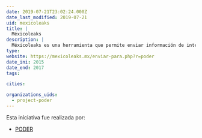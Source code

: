 ```yaml
---
date: 2019-07-21T23:02:24.000Z
date_last_modified: 2019-07-21
uid: mexicoleaks
title: |
  Méxicoleaks
description: |
  Méxicoleaks es una herramienta que permite enviar información de interés público a medios de comunicación y organizaciones civiles a través de tecnologías seguras que garantizan el anonimato de la fuente. En virtud de la transparencia y la participación ciudadana, busca construir en la sociedad la justicia y la democracia.
type: 
website: https://mexicoleaks.mx/enviar-para.php?r=poder
date_ini: 2015
date_end: 2017
tags:

cities: 

organizations_uids:
  - project-poder
---
```


Esta iniciativa fue realizada por:

- [PODER](/organizaciones/project-poder)
